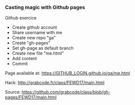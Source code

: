 ### Casting magic with Github pages

Github exercice

* Create github account
* Share username with me
* Create new repo "ga"
* Create "gh-pages"
* Set gh-page as default branch
* Create new file "me.html"
* Add content
* Commit

Page available at: https://GITHUB_LOGIN.github.io/ga/me.html


Hack: http://grabcode.fr/class/FEWD17/main.html

Source: https://github.com/grabcode/class/blob/gh-pages/FEWD17/main.html
